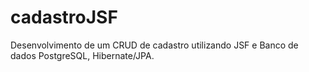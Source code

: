 # cadastroJSF
Desenvolvimento de um CRUD de cadastro utilizando JSF e Banco de dados PostgreSQL, Hibernate/JPA.
